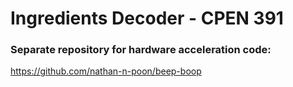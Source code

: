 # Ingredients Decoder - CPEN 391

### Separate repository for hardware acceleration code:
https://github.com/nathan-n-poon/beep-boop
